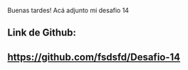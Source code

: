 Buenas tardes! 
Acá adjunto mi desafio 14
## Link de Github:
## https://github.com/fsdsfd/Desafio-14